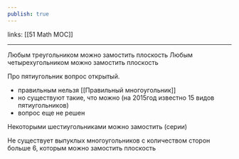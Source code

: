 ```yaml
---
publish: true
---
```

links: [[51 Math MOC]]

---

Любым треугольником можно замостить плоскость
Любым четырехугольником можно замостить плоскость

Про пятиугольник вопрос открытый.
 - правильным нельзя [[Правильный многоугольник]]
 - но существуют такие, что можно (на 2015год известно 15 видов пятиугольников)
 - вопрос еще не решен

Некоторыми шестиугольниками можно замостить (серии)

Не существует выпуклых многоугольников с количеством сторон больше 6, которым можно замостить плоскость
